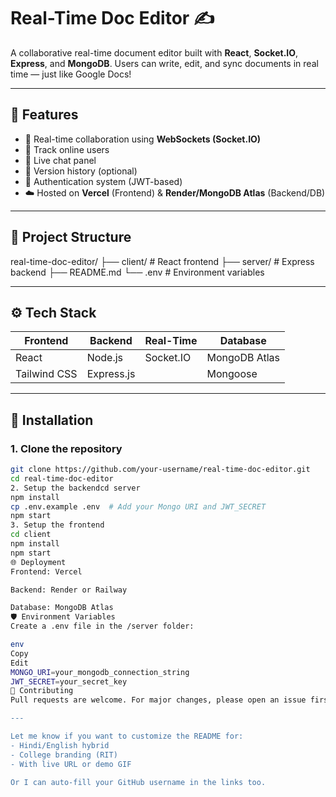 # Real-Time Doc Editor ✍️

A collaborative real-time document editor built with **React**, **Socket.IO**, **Express**, and **MongoDB**. Users can write, edit, and sync documents in real time — just like Google Docs!

---

## 🚀 Features

- 🔄 Real-time collaboration using **WebSockets (Socket.IO)**
- 👥 Track online users
- 💬 Live chat panel
- 📜 Version history (optional)
- 🔐 Authentication system (JWT-based)
- ☁️ Hosted on **Vercel** (Frontend) & **Render/MongoDB Atlas** (Backend/DB)

---

## 📁 Project Structure

real-time-doc-editor/
├── client/ # React frontend
├── server/ # Express backend
├── README.md
└── .env # Environment variables

---

## ⚙️ Tech Stack

| Frontend      | Backend       | Real-Time | Database     |
|---------------|---------------|-----------|--------------|
| React         | Node.js       | Socket.IO | MongoDB Atlas |
| Tailwind CSS  | Express.js    |           | Mongoose     |

---

## 🔧 Installation

### 1. Clone the repository

```bash
git clone https://github.com/your-username/real-time-doc-editor.git
cd real-time-doc-editor
2. Setup the backendcd server
npm install
cp .env.example .env  # Add your Mongo URI and JWT_SECRET
npm start
3. Setup the frontend
cd client
npm install
npm start
🌐 Deployment
Frontend: Vercel

Backend: Render or Railway

Database: MongoDB Atlas
🛡️ Environment Variables
Create a .env file in the /server folder:

env
Copy
Edit
MONGO_URI=your_mongodb_connection_string
JWT_SECRET=your_secret_key
🤝 Contributing
Pull requests are welcome. For major changes, please open an issue first to discuss what you'd like to change.

---

Let me know if you want to customize the README for:
- Hindi/English hybrid
- College branding (RIT)
- With live URL or demo GIF

Or I can auto-fill your GitHub username in the links too.
